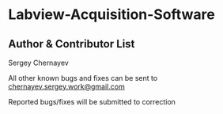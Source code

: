 # Labview-Acquisition-Software

Author & Contributor List 
-------------
Sergey Chernayev

All other known bugs and fixes can be sent to chernayev.sergey.work@gmail.com

Reported bugs/fixes will be submitted to correction
